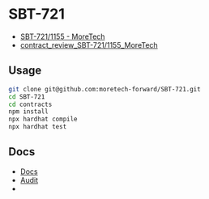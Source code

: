 # SBT-721

- [SBT-721/1155 - MoreTech](https://docs.google.com/document/d/1FPTiTTb970ODTL0-vlGv-fciU8qfFNAQoEqqIGf7BJw/edit#heading=h.6a48bav376lt)
- [contract_review_SBT-721/1155_MoreTech](https://docs.google.com/document/d/1DRR1SXpwc6SkerLK1nf6yogMX41ZiaJCP-GioCwgtBw/edit)

## Usage

```sh
git clone git@github.com:moretech-forward/SBT-721.git
cd SBT-721
cd contracts
npm install
npx hardhat compile
npx hardhat test
```

## Docs

- [Docs]()
- [Audit](https://github.com/moretech-forward/SBT-721/blob/main/contracts/audit/Audit.md)
- 
